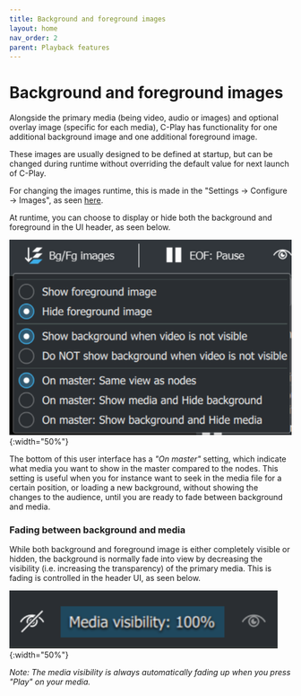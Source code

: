 ```yaml
---
title: Background and foreground images
layout: home
nav_order: 2
parent: Playback features
---
```


# Background and foreground images

Alongside the primary media (being video, audio or images) and optional overlay image (specific for each media), C-Play has functionality for one additional background image and one additional foreground image. 

These images are usually designed to be defined at startup, but can be changed during runtime without overriding the default value for next launch of C-Play.

For changing the images runtime, this is made in the "Settings -> Configure -> Images", as seen [here](../settings/image.md).

At runtime, you can choose to display or hide both the background and foreground in the UI header, as seen below.

![Image control](../../assets/ui/header_taskbar/image.png){:width="50%"}

The bottom of this user interface has a *"On master"* setting, which indicate what media you want to show in the master compared to the nodes. This setting is useful when you for instance want to seek in the media file for a certain position, or loading a new background, without showing the changes to the audience, until you are ready to fade between background and media.

### Fading between background and media

While both background and foreground image is either completely visible or hidden, the background is normally fade into view by decreasing the visibility (i.e. increasing the transparency) of the primary media. This is fading is controlled in the header UI, as seen below.

![Visibility fading](../../assets/ui/header_taskbar/visibility.png){:width="50%"}

*Note: The media visibility is always automatically fading up when you press "Play" on your media.*